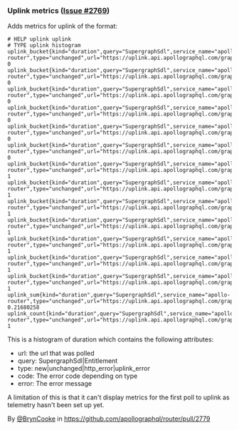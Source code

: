 ### Uplink metrics ([Issue #2769](https://github.com/apollographql/router/issues/2769))

Adds metrics for uplink of the format:
```
# HELP uplink uplink
# TYPE uplink histogram
uplink_bucket{kind="duration",query="SupergraphSdl",service_name="apollo-router",type="unchanged",url="https://uplink.api.apollographql.com/graphql",le="0.001"} 0
uplink_bucket{kind="duration",query="SupergraphSdl",service_name="apollo-router",type="unchanged",url="https://uplink.api.apollographql.com/graphql",le="0.005"} 0
uplink_bucket{kind="duration",query="SupergraphSdl",service_name="apollo-router",type="unchanged",url="https://uplink.api.apollographql.com/graphql",le="0.015"} 0
uplink_bucket{kind="duration",query="SupergraphSdl",service_name="apollo-router",type="unchanged",url="https://uplink.api.apollographql.com/graphql",le="0.05"} 0
uplink_bucket{kind="duration",query="SupergraphSdl",service_name="apollo-router",type="unchanged",url="https://uplink.api.apollographql.com/graphql",le="0.1"} 0
uplink_bucket{kind="duration",query="SupergraphSdl",service_name="apollo-router",type="unchanged",url="https://uplink.api.apollographql.com/graphql",le="0.2"} 0
uplink_bucket{kind="duration",query="SupergraphSdl",service_name="apollo-router",type="unchanged",url="https://uplink.api.apollographql.com/graphql",le="0.3"} 1
uplink_bucket{kind="duration",query="SupergraphSdl",service_name="apollo-router",type="unchanged",url="https://uplink.api.apollographql.com/graphql",le="0.4"} 1
uplink_bucket{kind="duration",query="SupergraphSdl",service_name="apollo-router",type="unchanged",url="https://uplink.api.apollographql.com/graphql",le="0.5"} 1
uplink_bucket{kind="duration",query="SupergraphSdl",service_name="apollo-router",type="unchanged",url="https://uplink.api.apollographql.com/graphql",le="1"} 1
uplink_bucket{kind="duration",query="SupergraphSdl",service_name="apollo-router",type="unchanged",url="https://uplink.api.apollographql.com/graphql",le="5"} 1
uplink_bucket{kind="duration",query="SupergraphSdl",service_name="apollo-router",type="unchanged",url="https://uplink.api.apollographql.com/graphql",le="10"} 1
uplink_bucket{kind="duration",query="SupergraphSdl",service_name="apollo-router",type="unchanged",url="https://uplink.api.apollographql.com/graphql",le="+Inf"} 1
uplink_sum{kind="duration",query="SupergraphSdl",service_name="apollo-router",type="unchanged",url="https://uplink.api.apollographql.com/graphql"} 0.21680258
uplink_count{kind="duration",query="SupergraphSdl",service_name="apollo-router",type="unchanged",url="https://uplink.api.apollographql.com/graphql"} 1
```
This is a histogram of duration which contains the following attributes:
* url: the url that was polled
* query: SupergraphSdl|Entitlement
* type: new|unchanged|http_error|uplink_error
* code: The error code depending on type
* error: The error message

A limitation of this is that it can't display metrics for the first poll to uplink as telemetry hasn't been set up yet.

By [@BrynCooke](https://github.com/BrynCooke) in https://github.com/apollographql/router/pull/2779
